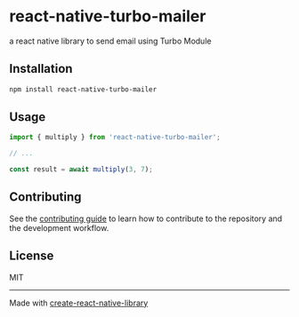 # react-native-turbo-mailer

a react native library to send email using Turbo Module

## Installation

```sh
npm install react-native-turbo-mailer
```

## Usage

```js
import { multiply } from 'react-native-turbo-mailer';

// ...

const result = await multiply(3, 7);
```

## Contributing

See the [contributing guide](CONTRIBUTING.md) to learn how to contribute to the repository and the development workflow.

## License

MIT

---

Made with [create-react-native-library](https://github.com/callstack/react-native-builder-bob)
